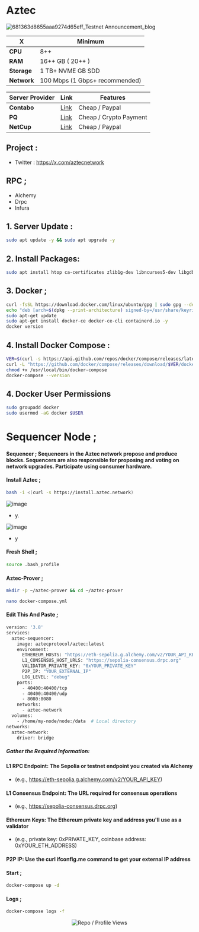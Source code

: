 # Aztec

![681363d8655aaa9274d65eff_Testnet Announcement_blog](https://github.com/user-attachments/assets/d2d9a479-5528-486c-abe5-22d9bddb7ee7)

| X        | Minimum              |
|------------------|----------------------------|
| **CPU**          | 8++ |
| **RAM**          | 16++ GB ( 20++ )                    |
| **Storage**      | 1 TB+ NVME GB SDD                   |
| **Network**      | 100 Mbps (1 Gbps+ recommended) |


| Server Provider        | Link              | Features |
|------------------|----------------------------|----------------------------|
| **Contabo**          | [Link](https://www.dpbolvw.net/click-101330552-12454592)                     | Cheap / Paypal  |
| **PQ**      | [Link](https://pq.hosting/?from=627713)                  | Cheap / Crypto Payment |
| **NetCup**          | [Link](https://www.netcup.com/en/?ref=261820) | Cheap / Paypal |

## Project : 
- Twitter : https://x.com/aztecnetwork

## RPC ; 

- Alchemy
- Drpc
- Infura

## 1. Server Update : 

```bash
sudo apt update -y && sudo apt upgrade -y
```
## 2. Install Packages:

```bash
sudo apt install htop ca-certificates zlib1g-dev libncurses5-dev libgdbm-dev libnss3-dev tmux iptables curl nvme-cli git wget make jq libleveldb-dev build-essential pkg-config ncdu tar clang bsdmainutils lsb-release libssl-dev libreadline-dev libffi-dev jq gcc screen file unzip lz4 -y
```

## 3. Docker ; 

```bash
curl -fsSL https://download.docker.com/linux/ubuntu/gpg | sudo gpg --dearmor -o /usr/share/keyrings/docker-archive-keyring.gpg
echo "deb [arch=$(dpkg --print-architecture) signed-by=/usr/share/keyrings/docker-archive-keyring.gpg] https://download.docker.com/linux/ubuntu $(lsb_release -cs) stable" | sudo tee /etc/apt/sources.list.d/docker.list > /dev/null
sudo apt-get update
sudo apt-get install docker-ce docker-ce-cli containerd.io -y
docker version
```

## 4. Install Docker Compose : 

```bash
VER=$(curl -s https://api.github.com/repos/docker/compose/releases/latest | grep tag_name | cut -d '"' -f 4)
curl -L "https://github.com/docker/compose/releases/download/$VER/docker-compose-$(uname -s)-$(uname -m)" -o /usr/local/bin/docker-compose
chmod +x /usr/local/bin/docker-compose
docker-compose --version
```

## 4. Docker User Permissions

```bash
sudo groupadd docker
sudo usermod -aG docker $USER
```


# Sequencer Node ; 

#### Sequencer ; Sequencers in the Aztec network propose and produce blocks. Sequencers are also responsible for proposing and voting on network upgrades. Participate using consumer hardware.

#### Install Aztec ; 

```bash
bash -i <(curl -s https://install.aztec.network)
```

![image](https://github.com/user-attachments/assets/23b39122-7e2f-4618-9d5f-2645d4f8b2bd)

- y.

![image](https://github.com/user-attachments/assets/9c3e6e45-286a-45b6-bb41-65c91822ad3e)

- y

#### Fresh Shell ; 

```bash
source .bash_profile
```

#### Aztec-Prover ; 

```bash
mkdir -p ~/aztec-prover && cd ~/aztec-prover
```
```bash
nano docker-compose.yml
```

#### Edit This And Paste ; 

```bash
version: '3.8'
services:
  aztec-sequencer:
    image: aztecprotocol/aztec:latest
    environment:
      ETHEREUM_HOSTS: "https://eth-sepolia.g.alchemy.com/v2/YOUR_API_KEY"
      L1_CONSENSUS_HOST_URLS: "https://sepolia-consensus.drpc.org"
      VALIDATOR_PRIVATE_KEY: "0xYOUR_PRIVATE_KEY"
      P2P_IP: "YOUR_EXTERNAL_IP"
      LOG_LEVEL: "debug"
    ports:
      - 40400:40400/tcp
      - 40400:40400/udp
      - 8080:8080
    networks:
      - aztec-network
  volumes:
    - /home/my-node/node:/data  # Local directory
networks:
  aztec-network:
    driver: bridge
```
##### Gather the Required Information:

#### L1 RPC Endpoint: The Sepolia or testnet endpoint you created via Alchemy
- (e.g., https://eth-sepolia.g.alchemy.com/v2/YOUR_API_KEY)

#### L1 Consensus Endpoint: The URL required for consensus operations
- (e.g., https://sepolia-consensus.drpc.org)

#### Ethereum Keys: The Ethereum private key and address you'll use as a validator
- (e.g., private key: 0xPRIVATE_KEY, coinbase address: 0xYOUR_ETH_ADDRESS)

#### P2P IP: Use the curl ifconfig.me command to get your external IP address

#### Start ; 

```bash
docker-compose up -d
```

#### Logs ; 

```bash
docker-compose logs -f
```

<p align="center">
  <img src="https://komarev.com/ghpvc/?username=FurkanL0&style=flat-square&color=red&label=Profile+Views+/+Repo+Views+" alt="Repo / Profile Views" />
</p>
